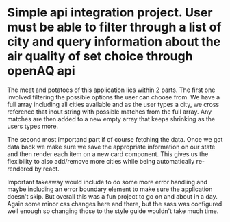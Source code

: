 # Simple api integration project. User must be able to filter through a list of city and query information about the air quality of set choice through openAQ api

The meat and potatoes of this application lies within 2 parts. The first one involved filtering the possible options the user can choose
from. We have a full array including all cities available and as the user types a city, we cross reference that inout string with possible matches from the full array. Any matches are then added to a new empty array that keeps shrinking as the users types more.

The second most importand part if of course fetching the data. Once we got data back we make sure we save the appropriate information on our state and then render each item on a new card component. This gives us the flexibility to also add/remove more cities while being automatically re-rendered by react.

Important takeaway would include to do some more error handling and maybe including an error boundary element to make sure the application doesn't skip. But overall this was a fun project to go on and about in a day. Again some minor css changes here and there, but the sass was configured well enough so changing those to the style guide wouldn't take much time.

